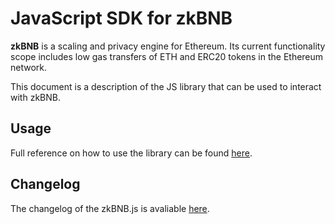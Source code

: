 # JavaScript SDK for zkBNB

**zkBNB** is a scaling and privacy engine for Ethereum. Its current functionality scope includes low gas transfers of
ETH and ERC20 tokens in the Ethereum network.

This document is a description of the JS library that can be used to interact with zkBNB.

## Usage

Full reference on how to use the library can be found [here](https://zkBNB.io/api/sdk/js/).

## Changelog

The changelog of the zkBNB.js is avaliable
[here](https://github.com/matter-labs/zkBNB/blob/master/changelog/js-sdk.md).
